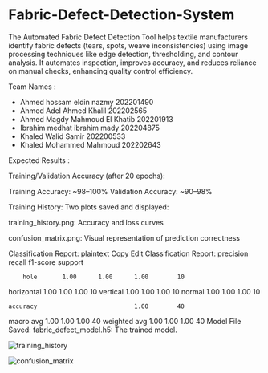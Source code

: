 # Fabric-Defect-Detection-System
The Automated Fabric Defect Detection Tool helps textile manufacturers identify fabric defects (tears, spots, weave inconsistencies) using image processing techniques like edge detection, thresholding, and contour analysis. It automates inspection, improves accuracy, and reduces reliance on manual checks, enhancing quality control efficiency.

Team Names :
 - Ahmed hossam eldin nazmy 202201490
 - Ahmed Adel Ahmed Khalil 202202565
 - Ahmed Magdy Mahmoud El Khatib 202201913
 - Ibrahim medhat ibrahim mady 202204875
 - Khaled Walid Samir 202200533
 - Khaled Mohammed Mahmoud 202202643

Expected Results :

Training/Validation Accuracy (after 20 epochs):

Training Accuracy: ~98–100%
Validation Accuracy: ~90–98%

Training History:
Two plots saved and displayed:

training_history.png: Accuracy and loss curves

confusion_matrix.png: Visual representation of prediction correctness

 Classification Report:
plaintext
Copy
Edit
Classification Report:
              precision    recall  f1-score   support

        hole       1.00      1.00      1.00        10
   horizontal       1.00      1.00      1.00        10
    vertical       1.00      1.00      1.00        10
      normal       1.00      1.00      1.00        10

    accuracy                           1.00        40
   macro avg       1.00      1.00      1.00        40
weighted avg       1.00      1.00      1.00        40
 Model File Saved:
fabric_defect_model.h5: The trained model.


![training_history](https://github.com/user-attachments/assets/3ab030d6-9143-4874-bec7-16fe7d4cd776)







![confusion_matrix](https://github.com/user-attachments/assets/998e4b96-c509-4fcb-b429-57d08e2f34b3)


